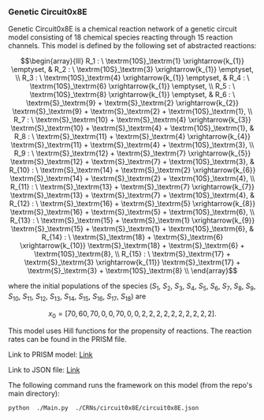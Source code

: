 ### Genetic Circuit0x8E  

Genetic Circuit0x8E is a chemical reaction network of a genetic circuit model consisting of 18 chemical species reacting through 15 reaction channels. This model is defined by the following set of abstracted reactions:

```math
\begin{array}{lll}
    R_1 : \ \textrm{10S}_\textrm{1} \xrightarrow{k_{1}} \emptyset, &
    R_2 : \ \textrm{10S}_\textrm{3} \xrightarrow{k_{1}} \emptyset, \\
    R_3 : \ \textrm{10S}_\textrm{4} \xrightarrow{k_{1}} \emptyset, &
    R_4 : \ \textrm{10S}_\textrm{6} \xrightarrow{k_{1}} \emptyset, \\
    R_5 : \ \textrm{10S}_\textrm{8} \xrightarrow{k_{1}} \emptyset, &
    R_6 : \ \textrm{S}_\textrm{9} + \textrm{S}_\textrm{2} \xrightarrow{k_{2}} \textrm{S}_\textrm{9} + \textrm{S}_\textrm{2} + \textrm{10S}_\textrm{1}, \\
    R_7 : \ \textrm{S}_\textrm{10} + \textrm{S}_\textrm{4} \xrightarrow{k_{3}} \textrm{S}_\textrm{10} + \textrm{S}_\textrm{4} + \textrm{10S}_\textrm{1}, &
    R_8 : \ \textrm{S}_\textrm{11} + \textrm{S}_\textrm{4} \xrightarrow{k_{4}} \textrm{S}_\textrm{11} + \textrm{S}_\textrm{4} + \textrm{10S}_\textrm{3}, \\
    R_9 : \ \textrm{S}_\textrm{12} + \textrm{S}_\textrm{7} \xrightarrow{k_{5}} \textrm{S}_\textrm{12} + \textrm{S}_\textrm{7} + \textrm{10S}_\textrm{3}, &
    R_{10} : \ \textrm{S}_\textrm{14} + \textrm{S}_\textrm{2} \xrightarrow{k_{6}} \textrm{S}_\textrm{14} + \textrm{S}_\textrm{2} + \textrm{10S}_\textrm{4}, \\
    R_{11} : \ \textrm{S}_\textrm{13} + \textrm{S}_\textrm{7} \xrightarrow{k_{7}} \textrm{S}_\textrm{13} + \textrm{S}_\textrm{7} + \textrm{10S}_\textrm{4}, &
    R_{12} : \ \textrm{S}_\textrm{16} + \textrm{S}_\textrm{5} \xrightarrow{k_{8}} \textrm{S}_\textrm{16} + \textrm{S}_\textrm{5} + \textrm{10S}_\textrm{6}, \\
    R_{13} : \ \textrm{S}_\textrm{15} + \textrm{S}_\textrm{1} \xrightarrow{k_{9}} \textrm{S}_\textrm{15} + \textrm{S}_\textrm{1} + \textrm{10S}_\textrm{6}, &
    R_{14} : \ \textrm{S}_\textrm{18} + \textrm{S}_\textrm{6} \xrightarrow{k_{10}} \textrm{S}_\textrm{18} + \textrm{S}_\textrm{6} + \textrm{10S}_\textrm{8}, \\
    R_{15} : \ \textrm{S}_\textrm{17} + \textrm{S}_\textrm{3} \xrightarrow{k_{11}} \textrm{S}_\textrm{17} + \textrm{S}_\textrm{3} + \textrm{10S}_\textrm{8} \\
\end{array}
```
where the initial populations of the species ($S_1$, $S_2$, $S_3$, $S_4$, $S_5$, $S_6$, $S_7$, $S_8$, $S_9$, $S_{10}$, $S_{11}$, $S_{12}$, $S_{13}$, $S_{14}$, $S_{15}$, $S_{16}$, $S_{17}$, $S_{18}$)
are 

```math
x_0 = [70, 60, 70, 0, 0, 70, 0, 0, 2, 2, 2, 2, 2, 2, 2, 2, 2, 2].
```
This model uses Hill functions for the propensity of reactions. The reaction rates can be found in the PRISM file.

Link to PRISM model: [Link](https://github.com/fluentverification/bmc_counterexample/blob/IEEE/CRNs/circuit0x8E/Circuit0x8E_100to111_unb.sm)

Link to JSON file: [Link](https://github.com/fluentverification/bmc_counterexample/blob/IEEE/CRNs/circuit0x8E/circuit0x8E.json)

The following command runs the framework on this model (from the repo's main directory):

```bash
python  ./Main.py  ./CRNs/circuit0x8E/circuit0x8E.json
```


